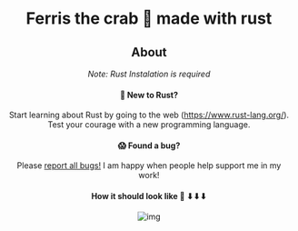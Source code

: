 <div align="center">
  <h1>Ferris the crab 🦀️ made with rust</h1>

## About

*Note: Rust Instalation is required*

#### 🤠 New to Rust?

Start learning about Rust by going to the web (https://www.rust-lang.org/). Test your courage with a new programming language.


#### 😱 Found a bug?

Please [report all bugs!](https://github.com/Road-Block-coder/Rust_ferris_crab/issues) I am happy when people help support me in my work!

#### How it should look like 🦀️ ⬇⬇⬇ 
![img](https://user-images.githubusercontent.com/101880168/195452934-f522cb9f-be53-472f-af68-b90a6dc4da62.png)






